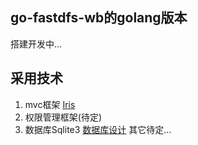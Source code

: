 ## go-fastdfs-wb的golang版本
搭建开发中...
## 采用技术
1. mvc框架 [Iris](超链接地址 "https://iris-go.com")
2. 权限管理框架(待定)
3. 数据库Sqlite3 [数据库设计](https://github.com/perfree/go-fastdfs-web-go/blob/master/db/dbDesign.md "数据库设计")
其它待定...